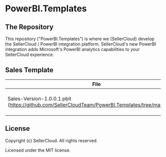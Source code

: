 # PowerBI.Templates

## The Repository
This repository ("PowerBI.Templates") is where we (SellerCloud) develop the SellerCloud / PowerBI integration platform.
SellerCloud's new PowerBI integration adds Microsoft's PowerBI analytics capabilities to your SellerCloud experience.


## Sales Template
 File | Description | Version | Updated
|---|---|---|---|
| Sales-Version-1.0.0.1.pbit (https://github.com/SellerCloudTeam/PowerBI.Templates/tree/master/Sales) | Initial version of Sales Template | 1.0.0.1 | 3/8/2020 |

## License
Copyright (c) SellerCloud. All rights reserved.

Licensed under the MIT license.
